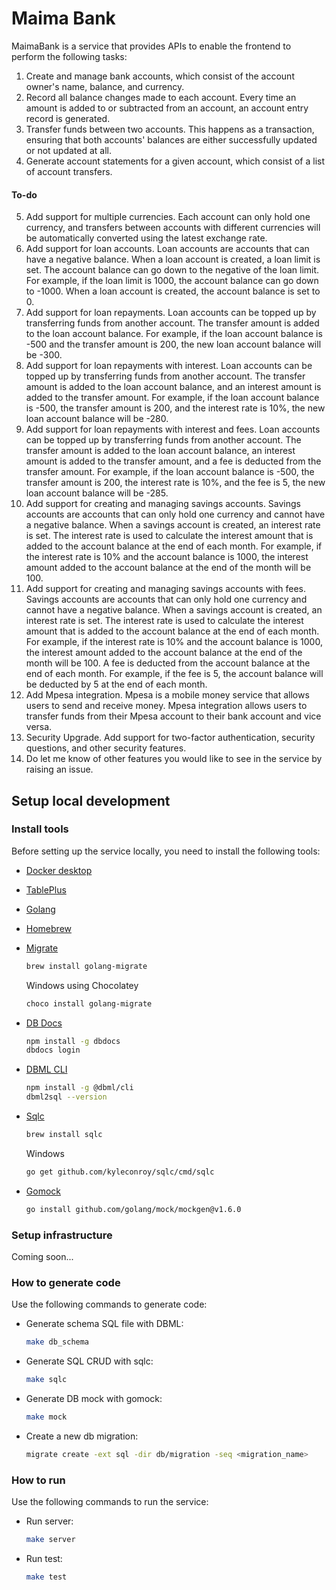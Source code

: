# Maima Bank

MaimaBank is a service that provides APIs to enable the frontend to perform the following tasks:

1. Create and manage bank accounts, which consist of the account owner's name, balance, and currency.
2. Record all balance changes made to each account. Every time an amount is added to or subtracted from an account, an account entry record is generated.
3. Transfer funds between two accounts. This happens as a transaction, ensuring that both accounts' balances are either successfully updated or not updated at all.
4. Generate account statements for a given account, which consist of a list of account transfers.

#### To-do

5. Add support for multiple currencies. Each account can only hold one currency, and transfers between accounts with different currencies will be automatically converted using the latest exchange rate.
6. Add support for loan accounts. Loan accounts are accounts that can have a negative balance. When a loan account is created, a loan limit is set. The account balance can go down to the negative of the loan limit. For example, if the loan limit is 1000, the account balance can go down to -1000. When a loan account is created, the account balance is set to 0.
7. Add support for loan repayments. Loan accounts can be topped up by transferring funds from another account. The transfer amount is added to the loan account balance. For example, if the loan account balance is -500 and the transfer amount is 200, the new loan account balance will be -300.
8. Add support for loan repayments with interest. Loan accounts can be topped up by transferring funds from another account. The transfer amount is added to the loan account balance, and an interest amount is added to the transfer amount. For example, if the loan account balance is -500, the transfer amount is 200, and the interest rate is 10%, the new loan account balance will be -280.
9. Add support for loan repayments with interest and fees. Loan accounts can be topped up by transferring funds from another account. The transfer amount is added to the loan account balance, an interest amount is added to the transfer amount, and a fee is deducted from the transfer amount. For example, if the loan account balance is -500, the transfer amount is 200, the interest rate is 10%, and the fee is 5, the new loan account balance will be -285.
10. Add support for creating and managing savings accounts. Savings accounts are accounts that can only hold one currency and cannot have a negative balance. When a savings account is created, an interest rate is set. The interest rate is used to calculate the interest amount that is added to the account balance at the end of each month. For example, if the interest rate is 10% and the account balance is 1000, the interest amount added to the account balance at the end of the month will be 100.
11. Add support for creating and managing savings accounts with fees. Savings accounts are accounts that can only hold one currency and cannot have a negative balance. When a savings account is created, an interest rate is set. The interest rate is used to calculate the interest amount that is added to the account balance at the end of each month. For example, if the interest rate is 10% and the account balance is 1000, the interest amount added to the account balance at the end of the month will be 100. A fee is deducted from the account balance at the end of each month. For example, if the fee is 5, the account balance will be deducted by 5 at the end of each month.
12. Add Mpesa integration. Mpesa is a mobile money service that allows users to send and receive money. Mpesa integration allows users to transfer funds from their Mpesa account to their bank account and vice versa.
13. Security Upgrade. Add support for two-factor authentication, security questions, and other security features.
14. Do let me know of other features you would like to see in the service by raising an issue.

## Setup local development

### Install tools

Before setting up the service locally, you need to install the following tools:

- [Docker desktop](https://www.docker.com/products/docker-desktop)
- [TablePlus](https://tableplus.com/)
- [Golang](https://golang.org/)
- [Homebrew](https://brew.sh/)
- [Migrate](https://github.com/golang-migrate/migrate/tree/master/cmd/migrate)

  ```bash
  brew install golang-migrate
  ```

  Windows using Chocolatey

  ```bash
  choco install golang-migrate
  ```

- [DB Docs](https://dbdocs.io/docs)

  ```bash
  npm install -g dbdocs
  dbdocs login
  ```

- [DBML CLI](https://www.dbml.org/cli/#installation)

  ```bash
  npm install -g @dbml/cli
  dbml2sql --version
  ```

- [Sqlc](https://github.com/kyleconroy/sqlc#installation)

  ```bash
  brew install sqlc
  ```

  Windows

  ```bash
  go get github.com/kyleconroy/sqlc/cmd/sqlc
  ```

- [Gomock](https://github.com/golang/mock)

  ```bash
  go install github.com/golang/mock/mockgen@v1.6.0
  ```

### Setup infrastructure

Coming soon...

### How to generate code

Use the following commands to generate code:

- Generate schema SQL file with DBML:

  ```bash
  make db_schema
  ```

- Generate SQL CRUD with sqlc:

  ```bash
  make sqlc
  ```

- Generate DB mock with gomock:

  ```bash
  make mock
  ```

- Create a new db migration:

  ```bash
  migrate create -ext sql -dir db/migration -seq <migration_name>
  ```

### How to run

Use the following commands to run the service:

- Run server:

  ```bash
  make server
  ```

- Run test:

  ```bash
  make test
  ```
